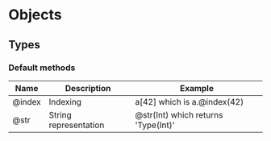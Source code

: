 # Objects
<!-- TODO : Abstract -->
<!-- TODO : Builtin objects -->

## Types
### Default methods
<!-- TODO : Abstract -->
<!-- TODO : Update if str changed etc... -->
| Name | Description | Example |
| ---- | ----------- | ------- |
| @index | Indexing | a[42] which is a.@index(42) |
| @str | String representation | @str(Int) which returns 'Type(Int)' |
